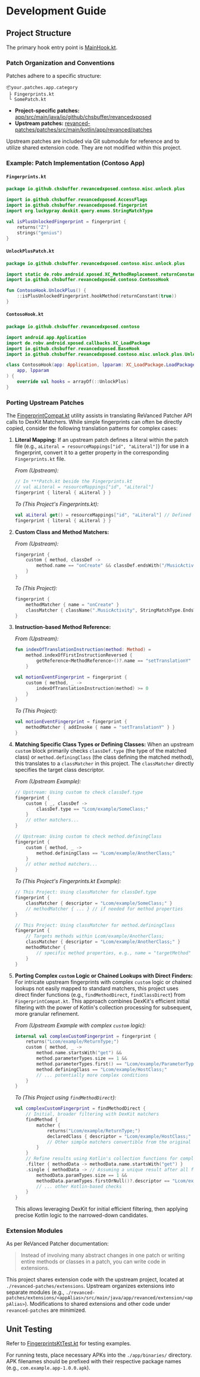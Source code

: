 # Development Guide

## Project Structure

The primary hook entry point is [MainHook.kt](app/src/main/java/io/github/chsbuffer/revancedxposed/MainHook.kt).

### Patch Organization and Conventions

Patches adhere to a specific structure:

```text
📦your.patches.app.category
 ├ Fingerprints.kt
 └ SomePatch.kt
```

-   **Project-specific patches:** [app/src/main/java/io/github/chsbuffer/revancedxposed](app/src/main/java/io/github/chsbuffer/revancedxposed)
-   **Upstream patches:** [revanced-patches/patches/src/main/kotlin/app/revanced/patches](revanced-patches/patches/src/main/kotlin/app/revanced/patches)

Upstream patches are included via Git submodule for reference and to utilize shared extension code. They are not modified within this project.

### Example: Patch Implementation (Contoso App)

#### `Fingerprints.kt`
```kotlin
package io.github.chsbuffer.revancedxposed.contoso.misc.unlock.plus

import io.github.chsbuffer.revancedxposed.AccessFlags
import io.github.chsbuffer.revancedxposed.fingerprint
import org.luckypray.dexkit.query.enums.StringMatchType

val isPlusUnlockedFingerprint = fingerprint {
    returns("Z")
    strings("genius")
}
```

#### `UnlockPlusPatch.kt`
```kotlin
package io.github.chsbuffer.revancedxposed.contoso.misc.unlock.plus

import static de.robv.android.xposed.XC_MethodReplacement.returnConstant
import io.github.chsbuffer.revancedxposed.contoso.ContosoHook

fun ContosoHook.UnlockPlus() {
    ::isPlusUnlockedFingerprint.hookMethod(returnConstant(true))
}
```

#### `ContosoHook.kt`
```kotlin
package io.github.chsbuffer.revancedxposed.contoso

import android.app.Application
import de.robv.android.xposed.callbacks.XC_LoadPackage
import io.github.chsbuffer.revancedxposed.BaseHook
import io.github.chsbuffer.revancedxposed.contoso.misc.unlock.plus.UnlockPlus

class ContosoHook(app: Application, lpparam: XC_LoadPackage.LoadPackageParam) : BaseHook(
    app, lpparam
) {
    override val hooks = arrayOf(::UnlockPlus)
}
```

### Porting Upstream Patches

The [FingerprintCompat.kt](app/src/main/java/io/github/chsbuffer/revancedxposed/FingerprintCompat.kt) utility assists in translating ReVanced Patcher API calls to DexKit Matchers. While simple fingerprints can often be directly copied, consider the following translation patterns for complex cases:

1.  **Literal Mapping:**
    If an upstream patch defines a literal within the patch file (e.g., `aLiteral = resourceMappings["id", "aLiteral"]`) for use in a fingerprint, convert it to a getter property in the corresponding `Fingerprints.kt` file.

    *From (Upstream):*
    ```kotlin
    // In ***Patch.kt beside the Fingerprints.kt
    // val aLiteral = resourceMappings["id", "aLiteral"]
    fingerprint { literal { aLiteral } }
    ```

    *To (This Project's Fingerprints.kt):*
    ```kotlin
    val aLiteral get() = resourceMappings["id", "aLiteral"] // Defined in Fingerprints.kt
    fingerprint { literal { aLiteral } }
    ```

2.  **Custom Class and Method Matchers:**

    *From (Upstream):*
    ```kotlin
    fingerprint {
        custom { method, classDef ->
            method.name == "onCreate" && classDef.endsWith("/MusicActivity;")
        }
    }
    ```

    *To (This Project):*
    ```kotlin
    fingerprint {
        methodMatcher { name = "onCreate" }
        classMatcher { className(".MusicActivity", StringMatchType.EndsWith) }
    }
    ```

3.  **Instruction-based Method Reference:**

    *From (Upstream):*
    ```kotlin
    fun indexOfTranslationInstruction(method: Method) =
        method.indexOfFirstInstructionReversed {
            getReference<MethodReference>()?.name == "setTranslationY"
        }

    val motionEventFingerprint = fingerprint {
        custom { method, _ ->
            indexOfTranslationInstruction(method) >= 0
        }
    }
    ```

    *To (This Project):*
    ```kotlin
    val motionEventFingerprint = fingerprint {
        methodMatcher { addInvoke { name = "setTranslationY" } }
    }
    ```

4.  **Matching Specific Class Types or Defining Classes:**
    When an upstream `custom` block primarily checks `classDef.type` (the type of the matched class) or `method.definingClass` (the class defining the matched method), this translates to a `classMatcher` in this project. The `classMatcher` directly specifies the target class descriptor.

    *From (Upstream Example):*
    ```kotlin
    // Upstream: Using custom to check classDef.type
    fingerprint {
        custom { _, classDef ->
            classDef.type == "Lcom/example/SomeClass;"
        }
        // other matchers...
    }

    // Upstream: Using custom to check method.definingClass
    fingerprint {
        custom { method, _ ->
            method.definingClass == "Lcom/example/AnotherClass;"
        }
        // other method matchers...
    }
    ```
    *To (This Project's Fingerprints.kt Example):*
    ```kotlin
    // This Project: Using classMatcher for classDef.type
    fingerprint {
        classMatcher { descriptor = "Lcom/example/SomeClass;" }
        // methodMatcher { ... } // if needed for method properties
    }

    // This Project: Using classMatcher for method.definingClass
    fingerprint {
        // Targets methods within Lcom/example/AnotherClass;
        classMatcher { descriptor = "Lcom/example/AnotherClass;" }
        methodMatcher {
            // specific method properties, e.g., name = "targetMethod"
        }
    }
    ```
5.  **Porting Complex `custom` Logic or Chained Lookups with Direct Finders:**
    For intricate upstream fingerprints with complex `custom` logic or chained lookups not easily mapped to standard matchers, this project uses direct finder functions (e.g., `findMethodDirect`, `findClassDirect`) from `FingerprintCompat.kt`. This approach combines DexKit's efficient initial filtering with the power of Kotlin's collection processing for subsequent, more granular refinement.

    *From (Upstream Example with complex `custom` logic):*
    ```kotlin
    internal val complexCustomFingerprint = fingerprint {
        returns("Lcom/example/ReturnType;")
        custom { method, _ ->
            method.name.startsWith("get") &&
            method.parameterTypes.size == 1 &&
            method.parameterTypes.first() == "Lcom/example/ParameterType;" &&
            method.definingClass == "Lcom/example/HostClass;"
            // ... potentially more complex conditions
        }
    }
    ```
    *To (This Project using `findMethodDirect`):*
    ```kotlin
    val complexCustomFingerprint = findMethodDirect {
        // Initial, broader filtering with DexKit matchers
        findMethod {
            matcher {
                returns("Lcom/example/ReturnType;")
                declaredClass { descriptor = "Lcom/example/HostClass;" }
                // Other simple matchers convertible from the original custom block
            }
        }
        // Refine results using Kotlin's collection functions for complex logic
        .filter { methodData -> methodData.name.startsWith("get") }
        .single { methodData -> // Assuming a unique result after all filters
            methodData.paramTypes.size == 1 &&
            methodData.paramTypes.firstOrNull()?.descriptor == "Lcom/example/ParameterType;"
            // ... other Kotlin-based checks
        }
    }
    ```
    This allows leveraging DexKit for initial efficient filtering, then applying precise Kotlin logic to the narrowed-down candidates.

### Extension Modules

As per ReVanced Patcher documentation:
> Instead of involving many abstract changes in one patch or writing entire methods or classes in a patch, you can write code in extensions.

This project shares extension code with the upstream project, located at `./revanced-patches/extensions`. Upstream organizes extensions into separate modules (e.g., `./revanced-patches/extensions/<appAlias>/src/main/java/app/revanced/extension/<appAlias>`). Modifications to shared extensions and other code under `revanced-patches` are minimized.

## Unit Testing

Refer to [FingerprintsKtTest.kt](app/src/test/java/io/github/chsbuffer/revancedxposed/FingerprintsKtTest.kt) for testing examples.

For running tests, place necessary APKs into the `./app/binaries/` directory. APK filenames should be prefixed with their respective package names (e.g., `com.example.app-1.0.0.apk`).
